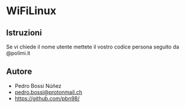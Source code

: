 # WiFiLinux

## Istruzioni

Se vi chiede il nome utente mettete il vostro codice persona seguito da @polimi.it


## Autore 

* Pedro Bossi Núñez
* pedro.bossi@protonmail.ch
* https://github.com/pbn98/
